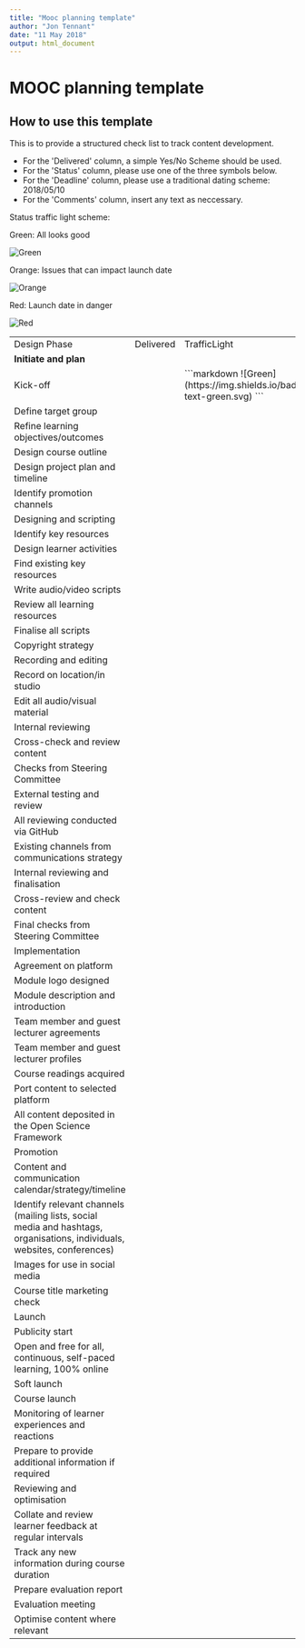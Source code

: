 ```yaml
---
title: "Mooc planning template"
author: "Jon Tennant"
date: "11 May 2018"
output: html_document
---
```


# MOOC planning template

## How to use this template

This is to provide a structured check list to track content development.

- For the 'Delivered' column, a simple Yes/No Scheme should be used.
- For the 'Status' column, please use one of the three symbols below.
- For the 'Deadline' column, please use a traditional dating scheme:  2018/05/10
- For the 'Comments' column, insert any text as neccessary.


Status traffic light scheme:

Green: All looks good

![Green](https://img.shields.io/badge/Status-text-green.svg)

Orange: Issues that can impact launch date

![Orange](https://img.shields.io/badge/Status-text-orange.svg)

Red: Launch date in danger

![Red](https://img.shields.io/badge/Status-text-red.svg)


<table>
  <tr>
    <td>Design Phase</td>
    <td>Delivered</td>
    <td>TrafficLight</td>
    <td>Deadline</td>
    <td>Comments</td>
  </tr>
  <tr>
    <td><b>Initiate and plan</b></td>
    <td></td>
    <td></td>
    <td></td>
    <td></td>
  </tr>
  <tr>
    <td>Kick-off </td>
    <td></td>
    <td>    ```markdown 
    ![Green](https://img.shields.io/badge/Status-text-green.svg)  ```</td>
    <td> 2018/05/10 </td>
    <td> No problems </td>
  </tr>
  <tr>
    <td>Define target group</td>
    <td></td>
    <td></td>
    <td></td>
    <td></td>
  </tr>
  <tr>
    <td>Refine learning objectives/outcomes</td>
    <td></td>
    <td></td>
    <td></td>
    <td></td>
  </tr>
  <tr>
    <td>Design course outline </td>
    <td></td>
    <td></td>
    <td></td>
    <td></td>
  </tr>
  <tr>
    <td>Design project plan and timeline</td>
    <td></td>
    <td></td>
    <td></td>
    <td></td>
  </tr>
  <tr>
    <td>Identify promotion channels</td>
    <td></td>
    <td></td>
    <td></td>
    <td></td>
  </tr>
  <tr>
    <td>Designing and scripting</td>
    <td></td>
    <td></td>
    <td></td>
    <td></td>
  </tr>
  <tr>
    <td>Identify key resources </td>
    <td></td>
    <td></td>
    <td></td>
    <td></td>
  </tr>
  <tr>
    <td>Design learner activities</td>
    <td></td>
    <td></td>
    <td></td>
    <td></td>
  </tr>
  <tr>
    <td>Find existing key resources</td>
    <td></td>
    <td></td>
    <td></td>
    <td></td>
  </tr>
  <tr>
    <td>Write audio/video scripts</td>
    <td></td>
    <td></td>
    <td></td>
    <td></td>
  </tr>
  <tr>
    <td>Review all learning resources</td>
    <td></td>
    <td></td>
    <td></td>
    <td></td>
  </tr>
  <tr>
    <td>Finalise all scripts</td>
    <td></td>
    <td></td>
    <td></td>
    <td></td>
  </tr>
  <tr>
    <td>Copyright strategy</td>
    <td></td>
    <td></td>
    <td></td>
    <td></td>
  </tr>
  <tr>
    <td>Recording and editing</td>
    <td></td>
    <td></td>
    <td></td>
    <td></td>
  </tr>
  <tr>
    <td>Record on location/in studio</td>
    <td></td>
    <td></td>
    <td></td>
    <td></td>
  </tr>
  <tr>
    <td>Edit all audio/visual material</td>
    <td></td>
    <td></td>
    <td></td>
    <td></td>
  </tr>
  <tr>
    <td>Internal reviewing</td>
    <td></td>
    <td></td>
    <td></td>
    <td></td>
  </tr>
  <tr>
    <td>Cross-check and review content</td>
    <td></td>
    <td></td>
    <td></td>
    <td></td>
    <td></td>
  </tr>
  <tr>
    <td>Checks from Steering Committee</td>
    <td></td>
    <td></td>
    <td></td>
    <td></td>
  </tr>
  <tr>
    <td>External testing and review</td>
    <td></td>
    <td></td>
    <td></td>
    <td></td>
  </tr>
  <tr>
    <td>All reviewing conducted via GitHub</td>
    <td></td>
    <td></td>
    <td></td>
    <td></td>
  </tr>
  <tr>
    <td>Existing channels from communications strategy</td>
    <td></td>
    <td></td>
    <td></td>
    <td></td>
  </tr>
  <tr>
    <td>Internal reviewing and finalisation</td>
    <td></td>
    <td></td>
    <td></td>
    <td></td>
  </tr>
  <tr>
    <td>Cross-review and check content</td>
    <td></td>
    <td></td>
    <td></td>
    <td></td>
  </tr>
  <tr>
    <td>Final checks from Steering Committee</td>
    <td></td>
    <td></td>
    <td></td>
    <td></td>
  </tr>
  <tr>
    <td>Implementation</td>
    <td></td>
    <td></td>
    <td></td>
    <td></td>
  </tr>
  <tr>
    <td>Agreement on platform</td>
    <td></td>
    <td></td>
    <td></td>
    <td></td>
  </tr>
  <tr>
    <td>Module logo designed</td>
    <td></td>
    <td></td>
    <td></td>
    <td></td>
  </tr>
  <tr>
    <td>Module description and introduction</td>
    <td></td>
    <td></td>
    <td></td>
    <td></td>
  </tr>
  <tr>
    <td>Team member and guest lecturer agreements</td>
    <td></td>
    <td></td>
    <td></td>
    <td></td>
  </tr>
  <tr>
    <td>Team member and guest lecturer profiles</td>
    <td></td>
    <td></td>
    <td></td>
    <td></td>
  </tr>
  <tr>
    <td>Course readings acquired</td>
    <td></td>
    <td></td>
    <td></td>
    <td></td>
  </tr>
  <tr>
    <td>Port content to selected platform</td>
    <td></td>
    <td></td>
    <td></td>
    <td></td>
  </tr>
  <tr>
    <td>All content deposited in the Open Science Framework</td>
    <td></td>
    <td></td>
    <td></td>
    <td></td>
  </tr>
  <tr>
    <td>Promotion</td>
    <td></td>
    <td></td>
    <td></td>
    <td></td>
  </tr>
  <tr>
    <td>Content and communication calendar/strategy/timeline</td>
    <td></td>
    <td></td>
    <td></td>
    <td></td>
  </tr>
  <tr>
    <td>Identify relevant channels (mailing lists, social media and hashtags, organisations, individuals, websites, conferences)</td>
    <td></td>
    <td></td>
    <td></td>
    <td></td>
  </tr>
  <tr>
    <td>Images for use in social media</td>
    <td></td>
    <td></td>
    <td></td>
    <td></td>
  </tr>
  <tr>
    <td>Course title marketing check</td>
    <td></td>
    <td></td>
    <td></td>
    <td></td>
  </tr>
  <tr>
    <td>Launch</td>
    <td></td>
    <td></td>
    <td></td>
    <td></td>
  </tr>
  <tr>
    <td>Publicity start</td>
    <td></td>
    <td></td>
    <td></td>
    <td></td>
  </tr>
  <tr>
    <td>Open and free for all, continuous, self-paced learning, 100% online</td>
    <td></td>
    <td></td>
    <td></td>
    <td></td>
  </tr>
  <tr>
    <td>Soft launch</td>
    <td></td>
    <td></td>
    <td></td>
    <td></td>
  </tr>
  <tr>
    <td>Course launch</td>
    <td></td>
    <td></td>
    <td></td>
    <td></td>
  </tr>
  <tr>
    <td>Monitoring of learner experiences and reactions</td>
    <td></td>
    <td></td>
    <td></td>
    <td></td>
  </tr>
  <tr>
    <td>Prepare to provide additional information if required</td>
    <td></td>
    <td></td>
    <td></td>
    <td></td>
  </tr>
  <tr>
    <td>Reviewing and optimisation</td>
    <td></td>
    <td></td>
    <td></td>
    <td></td>
  </tr>
  <tr>
    <td>Collate and review learner feedback at regular intervals</td>
    <td></td>
    <td></td>
    <td></td>
    <td></td>
  </tr>
  <tr>
    <td>Track any new information during course duration</td>
    <td></td>
    <td></td>
    <td></td>
    <td></td>
  </tr>
  <tr>
    <td>Prepare evaluation report</td>
    <td></td>
    <td></td>
    <td></td>
    <td></td>
  </tr>
  <tr>
    <td>Evaluation meeting</td>
    <td></td>
    <td></td>
    <td></td>
    <td></td>
  </tr>
  <tr>
    <td>Optimise content where relevant</td>
    <td></td>
    <td></td>
    <td></td>
    <td></td>
  </tr>
</table>